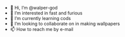 - 👋 Hi, I’m @walper-god
- 👀 I’m interested in fast and furious
- 🌱 I’m currently learning cods
- 💞️ I’m looking to collaborate on in making wallpapers
- 📫 How to reach me by e-mail


<!---
walper-god/walper-god is a ✨ special ✨ repository because its `README.md` (this file) appears on your GitHub profile.
You can click the Preview link to take a look at your changes.
--->
